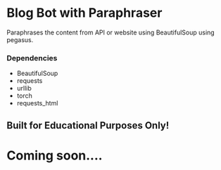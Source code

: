 # Blog Bot with Paraphraser
Paraphrases the content from API or website using BeautifulSoup using pegasus.

### Dependencies
- BeautifulSoup
- requests
- urllib
- torch
- requests_html

## Built for Educational Purposes Only!
# Coming soon....
